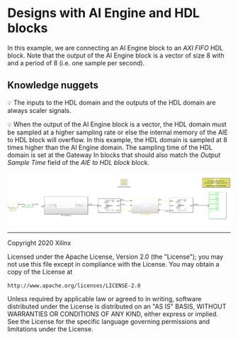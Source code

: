 # Designs with AI Engine and HDL blocks

In this example, we are connecting an AI Engine block to an *AXI FIFO* HDL block. Note that the output of the AI Engine 
block is a vector of size 8 with and a period of 8 (i.e. one sample per second).

## Knowledge nuggets

:bulb: The inputs to the HDL domain and the outputs of the HDL domain are always scaler signals. 

:bulb: When the output of the AI Engine block is a vector, the HDL domain must be sampled at a higher sampling rate or else the internal memory of the AIE to HDL block will overflow.
In this example, the HDL domain is sampled at 8 times higher than the AI Engine domain. The sampling time of the HDL domain is set at the Gateway In blocks that should also match the *Output Sample Time* field of the *AIE to HDL block* block. 

![](images/screen_shot.PNG)

------------
Copyright 2020 Xilinx

Licensed under the Apache License, Version 2.0 (the "License");
you may not use this file except in compliance with the License.
You may obtain a copy of the License at

    http://www.apache.org/licenses/LICENSE-2.0

Unless required by applicable law or agreed to in writing, software
distributed under the License is distributed on an "AS IS" BASIS,
WITHOUT WARRANTIES OR CONDITIONS OF ANY KIND, either express or implied.
See the License for the specific language governing permissions and
limitations under the License.
